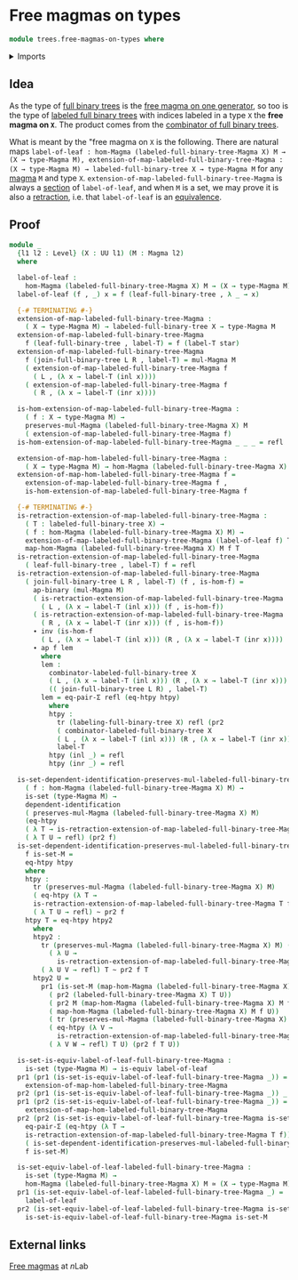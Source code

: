 # Free magmas on types

```agda
module trees.free-magmas-on-types where
```

<details><summary>Imports</summary>

```agda
open import foundation.action-on-identifications-binary-functions
open import foundation.action-on-identifications-functions
open import foundation.dependent-pair-types
open import foundation.equality-dependent-pair-types
open import foundation.equivalences
open import foundation.function-extensionality
open import foundation.homotopies
open import foundation.identity-types
open import foundation.universe-levels
open import foundation.unit-type

open import foundation-core.dependent-identifications
open import foundation-core.coproduct-types
open import foundation-core.sets
open import foundation-core.transport-along-identifications

open import structured-types.magmas
open import structured-types.morphisms-magmas

open import trees.combinator-full-binary-trees
open import trees.full-binary-trees
open import trees.labeled-full-binary-trees
```

</details>

## Idea

As the type of [full binary trees](trees.full-binary-trees.md) is the
[free magma on one generator](trees.free-magma-on-one-generator.md), so too is
the type of [labeled full binary trees](trees.labeled-full-binary-trees.md) with
indices labeled in a type `X` the **free magma on `X`**. The product comes from
the [combinator of full binary trees](trees.combinator-full-binary-trees.md).

What is meant by the "free magma on `X` is the following. There are natural maps
`label-of-leaf : hom-Magma (labeled-full-binary-tree-Magma X) M → (X → type-Magma M), extension-of-map-labeled-full-binary-tree-Magma : (X → type-Magma M) → labeled-full-binary-tree X → type-Magma M`
for any [magma](structured-types.magmas.md) `M` and type `X`.
`extension-of-map-labeled-full-binary-tree-Magma` is always a
[section](foundation-core.sections.md) of `label-of-leaf`, and when `M` is a
set, we may prove it is also a [retraction](foundation-core.retractions.md),
i.e. that `label-of-leaf` is an [equivalence](foundation-core.equivalences.md).

## Proof

```agda
module _
  {l1 l2 : Level} (X : UU l1) (M : Magma l2)
  where

  label-of-leaf :
    hom-Magma (labeled-full-binary-tree-Magma X) M → (X → type-Magma M)
  label-of-leaf (f , _) x = f (leaf-full-binary-tree , λ _ → x)

  {-# TERMINATING #-}
  extension-of-map-labeled-full-binary-tree-Magma :
    ( X → type-Magma M) → labeled-full-binary-tree X → type-Magma M
  extension-of-map-labeled-full-binary-tree-Magma
    f (leaf-full-binary-tree , label-T) = f (label-T star)
  extension-of-map-labeled-full-binary-tree-Magma
    f (join-full-binary-tree L R , label-T) = mul-Magma M
    ( extension-of-map-labeled-full-binary-tree-Magma f
      ( L , (λ x → label-T (inl x))))
    ( extension-of-map-labeled-full-binary-tree-Magma f
      ( R , (λ x → label-T (inr x))))

  is-hom-extension-of-map-labeled-full-binary-tree-Magma :
    ( f : X → type-Magma M) →
    preserves-mul-Magma (labeled-full-binary-tree-Magma X) M
    ( extension-of-map-labeled-full-binary-tree-Magma f)
  is-hom-extension-of-map-labeled-full-binary-tree-Magma _ _ _ = refl

  extension-of-map-hom-labeled-full-binary-tree-Magma :
    ( X → type-Magma M) → hom-Magma (labeled-full-binary-tree-Magma X) M
  extension-of-map-hom-labeled-full-binary-tree-Magma f =
    extension-of-map-labeled-full-binary-tree-Magma f ,
    is-hom-extension-of-map-labeled-full-binary-tree-Magma f

  {-# TERMINATING #-}
  is-retraction-extension-of-map-labeled-full-binary-tree-Magma :
    ( T : labeled-full-binary-tree X) →
    ( f : hom-Magma (labeled-full-binary-tree-Magma X) M) →
    extension-of-map-labeled-full-binary-tree-Magma (label-of-leaf f) T ＝
    map-hom-Magma (labeled-full-binary-tree-Magma X) M f T
  is-retraction-extension-of-map-labeled-full-binary-tree-Magma
    ( leaf-full-binary-tree , label-T) f = refl
  is-retraction-extension-of-map-labeled-full-binary-tree-Magma
    ( join-full-binary-tree L R , label-T) (f , is-hom-f) =
      ap-binary (mul-Magma M)
      ( is-retraction-extension-of-map-labeled-full-binary-tree-Magma
        ( L , (λ x → label-T (inl x))) (f , is-hom-f))
      ( is-retraction-extension-of-map-labeled-full-binary-tree-Magma
        ( R , (λ x → label-T (inr x))) (f , is-hom-f))
      ∙ inv (is-hom-f
        ( L , (λ x → label-T (inl x))) (R , (λ x → label-T (inr x))))
      ∙ ap f lem
        where
        lem :
          combinator-labeled-full-binary-tree X
          ( L , (λ x → label-T (inl x))) (R , (λ x → label-T (inr x))) ＝
          (( join-full-binary-tree L R) , label-T)
        lem = eq-pair-Σ refl (eq-htpy htpy)
          where
          htpy :
            tr (labeling-full-binary-tree X) refl (pr2
            ( combinator-labeled-full-binary-tree X
            ( L , (λ x → label-T (inl x))) (R , (λ x → label-T (inr x))))) ~
            label-T
          htpy (inl _) = refl
          htpy (inr _) = refl

  is-set-dependent-identification-preserves-mul-labeled-full-binary-tree-Magma :
    ( f : hom-Magma (labeled-full-binary-tree-Magma X) M) →
    is-set (type-Magma M) →
    dependent-identification
    ( preserves-mul-Magma (labeled-full-binary-tree-Magma X) M)
    (eq-htpy
    ( λ T → is-retraction-extension-of-map-labeled-full-binary-tree-Magma T f))
    ( λ T U → refl) (pr2 f)
  is-set-dependent-identification-preserves-mul-labeled-full-binary-tree-Magma
    f is-set-M =
    eq-htpy htpy
    where
    htpy :
      tr (preserves-mul-Magma (labeled-full-binary-tree-Magma X) M)
      ( eq-htpy (λ T →
      is-retraction-extension-of-map-labeled-full-binary-tree-Magma T f))
      ( λ T U → refl) ~ pr2 f
    htpy T = eq-htpy htpy2
      where
      htpy2 :
        tr (preserves-mul-Magma (labeled-full-binary-tree-Magma X) M) (eq-htpy
          ( λ U →
            is-retraction-extension-of-map-labeled-full-binary-tree-Magma U f))
        ( λ U V → refl) T ~ pr2 f T
      htpy2 U =
        pr1 (is-set-M (map-hom-Magma (labeled-full-binary-tree-Magma X) M f
          ( pr2 (labeled-full-binary-tree-Magma X) T U))
          ( pr2 M (map-hom-Magma (labeled-full-binary-tree-Magma X) M f T)
          ( map-hom-Magma (labeled-full-binary-tree-Magma X) M f U))
          ( tr (preserves-mul-Magma (labeled-full-binary-tree-Magma X) M)
          ( eq-htpy (λ V →
            is-retraction-extension-of-map-labeled-full-binary-tree-Magma V f))
          ( λ V W → refl) T U) (pr2 f T U))

  is-set-is-equiv-label-of-leaf-full-binary-tree-Magma :
    is-set (type-Magma M) → is-equiv label-of-leaf
  pr1 (pr1 (is-set-is-equiv-label-of-leaf-full-binary-tree-Magma _)) =
    extension-of-map-hom-labeled-full-binary-tree-Magma
  pr2 (pr1 (is-set-is-equiv-label-of-leaf-full-binary-tree-Magma _)) _ = refl
  pr1 (pr2 (is-set-is-equiv-label-of-leaf-full-binary-tree-Magma _)) =
    extension-of-map-hom-labeled-full-binary-tree-Magma
  pr2 (pr2 (is-set-is-equiv-label-of-leaf-full-binary-tree-Magma is-set-M)) f =
    eq-pair-Σ (eq-htpy (λ T →
    is-retraction-extension-of-map-labeled-full-binary-tree-Magma T f))
    ( is-set-dependent-identification-preserves-mul-labeled-full-binary-tree-Magma
    f is-set-M)

  is-set-equiv-label-of-leaf-labeled-full-binary-tree-Magma :
    is-set (type-Magma M) →
    hom-Magma (labeled-full-binary-tree-Magma X) M ≃ (X → type-Magma M)
  pr1 (is-set-equiv-label-of-leaf-labeled-full-binary-tree-Magma _) =
    label-of-leaf
  pr2 (is-set-equiv-label-of-leaf-labeled-full-binary-tree-Magma is-set-M) =
    is-set-is-equiv-label-of-leaf-full-binary-tree-Magma is-set-M
```

## External links

[Free magmas](https://ncatlab.org/nlab/show/magma#free_magmas) at $n$Lab
